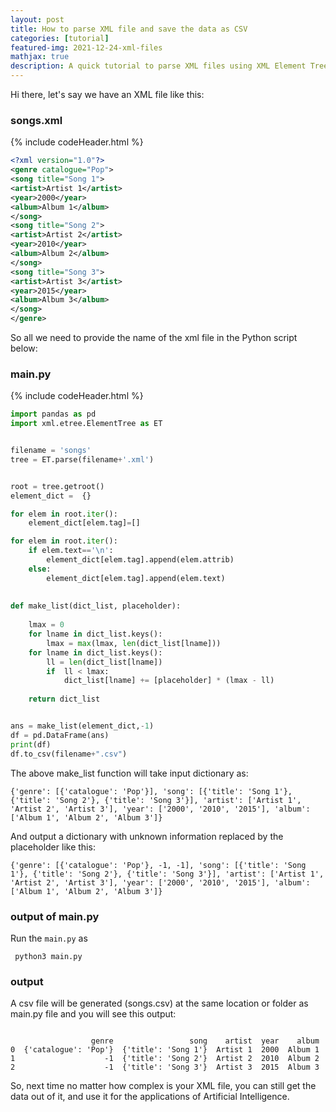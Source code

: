 ```yaml
---
layout: post
title: How to parse XML file and save the data as CSV
categories: [tutorial]
featured-img: 2021-12-24-xml-files
mathjax: true
description: A quick tutorial to parse XML files using XML Element Tree
---
```


Hi there, let's say we have an XML file like this:

### songs.xml
{% include codeHeader.html %}
```xml
<?xml version="1.0"?>
<genre catalogue="Pop">
<song title="Song 1">
<artist>Artist 1</artist>
<year>2000</year>
<album>Album 1</album>
</song>
<song title="Song 2">
<artist>Artist 2</artist>
<year>2010</year>
<album>Album 2</album>
</song>
<song title="Song 3">
<artist>Artist 3</artist>
<year>2015</year>
<album>Album 3</album>
</song>
</genre>

```


So all we need to provide the name of the xml file in the Python script below:

### main.py
{% include codeHeader.html %}
```python
import pandas as pd
import xml.etree.ElementTree as ET


filename = 'songs'
tree = ET.parse(filename+'.xml')


root = tree.getroot()
element_dict =  {}

for elem in root.iter():
    element_dict[elem.tag]=[]

for elem in root.iter():
    if elem.text=='\n':
        element_dict[elem.tag].append(elem.attrib)
    else:        
        element_dict[elem.tag].append(elem.text)
      
    
def make_list(dict_list, placeholder):
    
    lmax = 0
    for lname in dict_list.keys():
        lmax = max(lmax, len(dict_list[lname]))
    for lname in dict_list.keys():
        ll = len(dict_list[lname])
        if  ll < lmax:
            dict_list[lname] += [placeholder] * (lmax - ll)
    
    return dict_list


ans = make_list(element_dict,-1)
df = pd.DataFrame(ans)
print(df)
df.to_csv(filename+".csv")

```

The above make_list function will take input dictionary as:

```
{'genre': [{'catalogue': 'Pop'}], 'song': [{'title': 'Song 1'}, {'title': 'Song 2'}, {'title': 'Song 3'}], 'artist': ['Artist 1', 'Artist 2', 'Artist 3'], 'year': ['2000', '2010', '2015'], 'album': ['Album 1', 'Album 2', 'Album 3']}
```

And output a dictionary with unknown information replaced by the placeholder like this:

```
{'genre': [{'catalogue': 'Pop'}, -1, -1], 'song': [{'title': 'Song 1'}, {'title': 'Song 2'}, {'title': 'Song 3'}], 'artist': ['Artist 1', 'Artist 2', 'Artist 3'], 'year': ['2000', '2010', '2015'], 'album': ['Album 1', 'Album 2', 'Album 3']}
```

### output of main.py

Run the `main.py` as 

``` python3 main.py```

### output

A csv file will be generated (songs.csv) at the same location or folder as main.py file and you will see this output:

```csv

                  genre                 song    artist  year    album
0  {'catalogue': 'Pop'}  {'title': 'Song 1'}  Artist 1  2000  Album 1
1                    -1  {'title': 'Song 2'}  Artist 2  2010  Album 2
2                    -1  {'title': 'Song 3'}  Artist 3  2015  Album 3
```


So, next time no matter how complex is your XML file, you can still get the data out of it, and use it for the applications of Artificial Intelligence.
